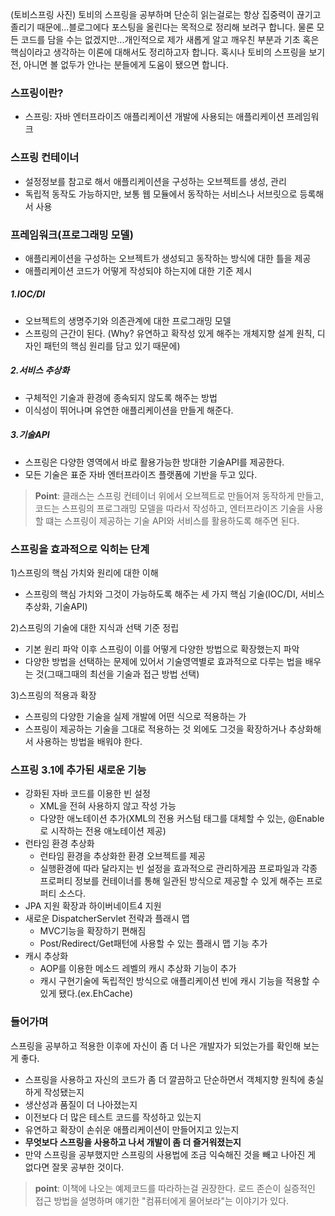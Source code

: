 (토비스프링 사진)
토비의 스프링을 공부하며 단순히 읽는걸로는 항상 집중력이 끊기고 졸리기 때문에...블로그에다 포스팅을 올린다는 목적으로 정리해 보려구 합니다. 물론 모든 코드를 담을 수는 없겠지만...개인적으로 제가 새롭게 알고 깨우친 부분과 기초 혹은 핵심이라고 생각하는 이론에 대해서도 정리하고자 합니다. 혹시나 토비의 스프링을 보기전, 아니면 볼 없두가 안나는 분들에게 도움이 됐으면 합니다.

### 스프링이란?
- 스프링: 자바 엔터프라이즈 애플리케이션 개발에 사용되는 애플리케이션 프레임워크

### 스프링 컨테이너
  - 설정정보를 참고로 해서 애플리케이션을 구성하는 오브젝트를 생성, 관리
  - 독립적 동작도 가능하지만, 보통 웹 모듈에서 동작하는 서비스나 서브릿으로 등록해서 사용

### 프레임워크(프로그래밍 모델)
- 애플리케이션을 구성하는 오브젝트가 생성되고 동작하는 방식에 대한 틀을 제공
- 애플리케이션 코드가 어떻게 작성되야 하는지에 대한 기준 제시

##### 1.IOC/DI
- 오브젝트의 생명주기와 의존관계에 대한 프로그래밍 모델
- 스프링의 근간이 된다. (Why? 유연하고 확작성 있게 해주는 개체지향 설계 원칙, 디자인 패턴의 핵심 원리를 담고 있기 때문에)

##### 2.서비스 추상화
- 구체적인 기술과 환경에 종속되지 않도록 해주는 방법
- 이식성이 뛰어나며 유연한 애플리케이션을 만들게 해준다.

##### 3.기술API
- 스프링은 다양한 영역에서 바로 활용가능한 방대한 기술API를 제공한다.
- 모든 기술은 표준 자바 엔터프라이즈 플랫폼에 기반을 두고 있다.

> **Point**: 클래스는 스프링 컨테이너 위에서 오브젝트로 만들어져 동작하게 만들고, 코드는 스프링의 프로그래밍 모델을 따라서 작성하고, 엔터프라이즈 기술을 사용할 떄는 스프링이 제공하는 기술 API와 서비스를 활용하도록 해주면 된다.

### 스프링을 효과적으로 익히는 단계
1)스프링의 핵심 가치와 원리에 대한 이해
- 스프링의 핵심 가치와 그것이 가능하도록 해주는 세 가지 핵심 기술(IOC/DI, 서비스 추상화, 기술API)

2)스프링의 기술에 대한 지식과 선택 기준 정립
- 기본 원리 파악 이후 스프링이 이를 어떻게 다양한 방법으로 확장했는지 파악
- 다양한 방법을 선택하는 문제에 있어서 기술영역별로 효과적으로 다루는 법을 배우는 것(그때그때의 최선을 기술과 접근 방법 선택)

3)스프링의 적용과 확장
- 스프링의 다양한 기술을 실제 개발에 어떤 식으로 적용하는 가
- 스프링이 제공하는 기술을 그대로 적용하는 것 외에도 그것을 확장하거나 추상화해서 사용하는 방법을 배워야 한다.

### 스프링 3.1에 추가된 새로운 기능
- 강화된 자바 코드를 이용한 빈 설정
  - XML을 전혀 사용하지 않고 작성 가능
  - 다양한 애노테이션 추가(XML의 전용 커스텀 태그를 대체할 수 있는, @Enable로 시작하는 전용 애노테이션 제공)
- 런타임 환경 추상화
  - 런타임 환경을 추상화한 환경 오브젝트를 제공
  - 실행환경에 따라 달라지는 빈 설정을 효과적으로 관리하게끔 프로파일과 각종 프로퍼티 정보를 컨테이너를 통해 일관된 방식으로 제공할 수 있게 해주는 프로퍼티 소스다.
- JPA 지원 확장과 하이버네이트4 지원
- 새로운 DispatcherServlet 전략과 플래시 맵
  - MVC기능을 확장하기 편해짐
  - Post/Redirect/Get패턴에 사용할 수 있는 플래시 맵 기능 추가
- 캐시 추상화
  - AOP를 이용한 메소드 레벨의 캐시 추상화 기능이 추가
  - 캐시 구현기술에 독립적인 방식으로 애플리케이션 빈에 캐시 기능을 적용할 수 있게 됐다.(ex.EhCache)

### 들어가며
스프링을 공부하고 적용한 이후에 자신이 좀 더 나은 개발자가 되었는가를 확인해 보는게 좋다.
- 스프링을 사용하고 자신의 코드가 좀 더 깔끔하고 단순하면서 객체지향 원칙에 충실하게 작성됐는지
- 생산성과 품질이 더 나아졌는지
- 이전보다 더 많은 테스트 코드를 작성하고 있는지
- 유연하고 확장이 손쉬운 애플리케이션이 만들어지고 있는지
- **무엇보다 스프링을 사용하고 나서 개발이 좀 더 즐거워졌는지**
- 만약 스프링을 공부했지만 스프링의 사용법에 조금 익숙해진 것을 빼고 나아진 게 없다면 잘못 공부한 것이다.

> **point**: 이책에 나오는 예제코드를 따라하는걸 권장한다. 로드 존슨이 실증적인 접근 방법을 설명하며 얘기한 "컴퓨터에게 물어보라"는 이야기가 있다.
